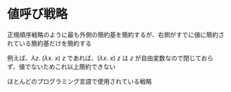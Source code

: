 # 値呼び戦略

正規順序戦略のように最も外側の簡約基を簡約するが、右側がすでに値に簡約されている簡約基だけを簡約する

例えば、$\lambda z.\ (\lambda x.\ x)\ z$ であれば、$(\lambda x.\ x)\ z$ は $z$ が自由変数なので閉じておらず、値でないためこれ以上簡約できない

ほとんどのプログラミング言語で使用されている戦略
